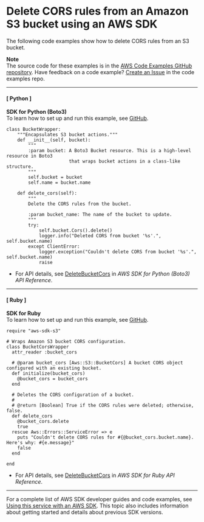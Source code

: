 # Delete CORS rules from an Amazon S3 bucket using an AWS SDK<a name="example_s3_DeleteBucketCors_section"></a>

The following code examples show how to delete CORS rules from an S3 bucket\.

**Note**  
The source code for these examples is in the [AWS Code Examples GitHub repository](https://github.com/awsdocs/aws-doc-sdk-examples)\. Have feedback on a code example? [Create an Issue](https://github.com/awsdocs/aws-doc-sdk-examples/issues/new/choose) in the code examples repo\. 

------
#### [ Python ]

**SDK for Python \(Boto3\)**  
 To learn how to set up and run this example, see [GitHub](https://github.com/awsdocs/aws-doc-sdk-examples/tree/main/python/example_code/s3/s3_basics#code-examples)\. 
  

```
class BucketWrapper:
    """Encapsulates S3 bucket actions."""
    def __init__(self, bucket):
        """
        :param bucket: A Boto3 Bucket resource. This is a high-level resource in Boto3
                       that wraps bucket actions in a class-like structure.
        """
        self.bucket = bucket
        self.name = bucket.name

    def delete_cors(self):
        """
        Delete the CORS rules from the bucket.

        :param bucket_name: The name of the bucket to update.
        """
        try:
            self.bucket.Cors().delete()
            logger.info("Deleted CORS from bucket '%s'.", self.bucket.name)
        except ClientError:
            logger.exception("Couldn't delete CORS from bucket '%s'.", self.bucket.name)
            raise
```
+  For API details, see [DeleteBucketCors](https://docs.aws.amazon.com/goto/boto3/s3-2006-03-01/DeleteBucketCors) in *AWS SDK for Python \(Boto3\) API Reference*\. 

------
#### [ Ruby ]

**SDK for Ruby**  
 To learn how to set up and run this example, see [GitHub](https://github.com/awsdocs/aws-doc-sdk-examples/tree/main/ruby/example_code/s3#code-examples)\. 
  

```
require "aws-sdk-s3"

# Wraps Amazon S3 bucket CORS configuration.
class BucketCorsWrapper
  attr_reader :bucket_cors

  # @param bucket_cors [Aws::S3::BucketCors] A bucket CORS object configured with an existing bucket.
  def initialize(bucket_cors)
    @bucket_cors = bucket_cors
  end

  # Deletes the CORS configuration of a bucket.
  #
  # @return [Boolean] True if the CORS rules were deleted; otherwise, false.
  def delete_cors
    @bucket_cors.delete
    true
  rescue Aws::Errors::ServiceError => e
    puts "Couldn't delete CORS rules for #{@bucket_cors.bucket.name}. Here's why: #{e.message}"
    false
  end

end
```
+  For API details, see [DeleteBucketCors](https://docs.aws.amazon.com/goto/SdkForRubyV3/s3-2006-03-01/DeleteBucketCors) in *AWS SDK for Ruby API Reference*\. 

------

For a complete list of AWS SDK developer guides and code examples, see [Using this service with an AWS SDK](UsingAWSSDK.md#sdk-general-information-section)\. This topic also includes information about getting started and details about previous SDK versions\.